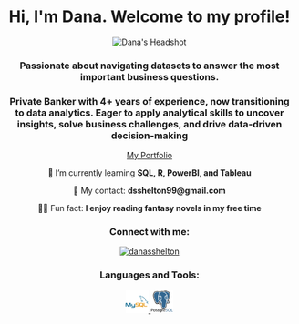 <h1 align="center">Hi, I'm Dana. Welcome to my profile!</h1>

<picture>
  <source media="(prefers-color-scheme: dark)" srcset="https://ik.imagekit.io/datadana/IMG_1981.jpeg?updatedAt=1748026235758">
  <source media="(prefers-color-scheme: light)" srcset="https://ik.imagekit.io/datadana/IMG_1981.jpeg?updatedAt=1748026235758">
  <p align="center">
    <img src="https://ik.imagekit.io/datadana/IMG_1981.jpeg?updatedAt=1748026235758" width="150" alt="Dana's Headshot" />
  </p>
</picture>

<h3 align="center">Passionate about navigating datasets to answer the most important business questions.</h3>

<h3 align="center">Private Banker with 4+ years of experience, now transitioning to data analytics. Eager to apply analytical skills to uncover insights, solve business challenges, and drive data-driven decision-making</h3>

<p align="center">
  <a href="https://datadanacreate.github.io/Dana-s_Portfolio/">My Portfolio</a>
</p>

<p align="center">🌱 I’m currently learning <strong>SQL, R, PowerBI, and Tableau</strong></p>

<p align="center">📧 My contact: <strong>dsshelton99@gmail.com</strong></p>

<p align="center">🧝‍♀️ Fun fact: <strong>I enjoy reading fantasy novels in my free time</strong></p>

<h3 align="center">Connect with me:</h3>
<p align="center">
  <a href="https://linkedin.com/in/danasshelton" target="_blank">
    <img src="https://raw.githubusercontent.com/rahuldkjain/github-profile-readme-generator/master/src/images/icons/Social/linked-in-alt.svg" alt="danasshelton" height="30" width="40" />
  </a>
</p>

<h3 align="center">Languages and Tools:</h3>
<p align="center">
  <a href="https://www.mysql.com/" target="_blank" rel="noreferrer">
    <img src="https://raw.githubusercontent.com/devicons/devicon/master/icons/mysql/mysql-original-wordmark.svg" alt="mysql" width="40" height="40"/>
  </a>
  <a href="https://www.postgresql.org" target="_blank" rel="noreferrer">
    <img src="https://raw.githubusercontent.com/devicons/devicon/master/icons/postgresql/postgresql-original-wordmark.svg" alt="postgresql" width="40" height="40"/>
  </a>
</p>
